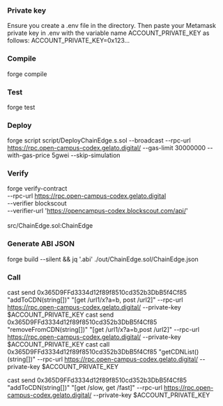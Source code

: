 ### Private key
Ensure you create a .env file in the directory. Then paste your Metamask private key in .env with the variable name ACCOUNT_PRIVATE_KEY as follows:
ACCOUNT_PRIVATE_KEY=0x123...

### Compile
forge compile

### Test
forge test

### Deploy
forge script script/DeployChainEdge.s.sol --broadcast --rpc-url https://rpc.open-campus-codex.gelato.digital/ --gas-limit 30000000 --with-gas-price 5gwei --skip-simulation

### Verify
forge verify-contract \
  --rpc-url https://rpc.open-campus-codex.gelato.digital \
  --verifier blockscout \
  --verifier-url 'https://opencampus-codex.blockscout.com/api/' \
  <deployed-contract-address> \
  src/ChainEdge.sol:ChainEdge

### Generate ABI JSON
forge build --silent && jq '.abi' ./out/ChainEdge.sol/ChainEdge.json

### Call
cast send 0x365D9FFd3334d12f89f8510cd352b3DbB5f4Cf85 "addToCDN(string[])" "[get	/url1/x?a=b, post	/url2]" --rpc-url https://rpc.open-campus-codex.gelato.digital/ --private-key $ACCOUNT_PRIVATE_KEY
cast send 0x365D9FFd3334d12f89f8510cd352b3DbB5f4Cf85 "removeFromCDN(string[])" "[get	/url1/x?a=b,post	/url2]" --rpc-url https://rpc.open-campus-codex.gelato.digital/ --private-key $ACCOUNT_PRIVATE_KEY
cast call 0x365D9FFd3334d12f89f8510cd352b3DbB5f4Cf85 "getCDNList()(string[])" --rpc-url https://rpc.open-campus-codex.gelato.digital/ --private-key $ACCOUNT_PRIVATE_KEY

cast send 0x365D9FFd3334d12f89f8510cd352b3DbB5f4Cf85 "addToCDN(string[])" "[get	/slow, get	/fast]" --rpc-url https://rpc.open-campus-codex.gelato.digital/ --private-key $ACCOUNT_PRIVATE_KEY
